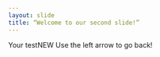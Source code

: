 ```yaml
---
layout: slide
title: “Welcome to our second slide!”
---
```

Your testNEW
Use the left arrow to go back!
